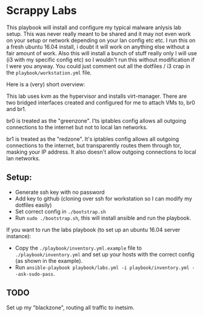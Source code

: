 # Scrappy Labs

This playbook will install and configure my typical malware anlysis lab setup. This was never really meant to be shared and it may not even work on your setup or network depending on your lan config etc etc. I run this on a fresh ubuntu 16.04 install, i doubt it will work on anything else without a fair amount of work. Also this will install a bunch of stuff really only I will use (i3 with my specific config etc) so I wouldn't run this without modification if I were you anyway. You could just comment out all the dotfiles / i3 crap in the `playbook/workstation.yml` file.

Here is a (very) short overview:

This lab uses kvm as the hypervisor and installs virt-manager. There are two bridged interfaces created and configured for me to attach VMs to, br0 and br1.

br0 is treated as the "greenzone". I'ts iptables config allows all outgoing connections to the internet but not to local lan networks.

br1 is treated as the "redzone". It's iptables config allows all outgoing connections to the internet, but transparently routes them through tor, masking your IP address. It also doesn't allow outgoing connections to local lan networks.

## Setup:

- Generate ssh key with no password
- Add key to github (cloning over ssh for workstation so I can modify my dotfiles easily)
- Set correct config in `./bootstrap.sh`
- Run `sudo ./bootstrap.sh`, this will install ansible and run the playbook.

If you want to run the labs playbook (to set up an ubuntu 16.04 server instance):

- Copy the `./playbook/inventory.yml.example` file to `./playbook/inventory.yml` and set up your hosts with the correct config (as shown in the example).
- Run `ansible-playbook playbook/labs.yml -i playbook/inventory.yml --ask-sudo-pass`.


## TODO

Set up my "blackzone", routing all traffic to inetsim.

